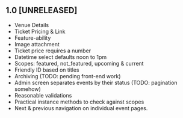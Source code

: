 
## 1.0 [UNRELEASED]

* Venue Details
* Ticket Pricing & Link
* Feature-ability
* Image attachment
* Ticket price requires a number
* Datetime select defaults noon to 1pm
* Scopes: featured, not_featured, upcoming & current
* Friendly ID based on titles
* Archiving (TODO: pending front-end work)
* Admin screen separates events by their status (TODO: pagination somehow)
* Reasonable validations
* Practical instance methods to check against scopes
* Next & previous navigation on individual event pages.
